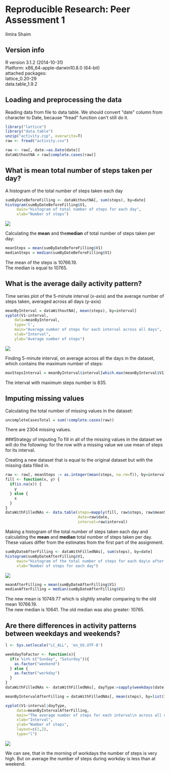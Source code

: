 # Reproducible Research: Peer Assessment 1
Ilmira Shaim  

## Version info
R version 3.1.2 (2014-10-31)  
Platform: x86_64-apple-darwin10.8.0 (64-bit)  
attached packages:   
  lattice_0.20-29  
  data.table_1.9.2  

## Loading and preprocessing the data
Reading data from file to data table. We should convert "date" column from character to Date, because "fread" function can't still do it.

```r
library("lattice")
library("data.table")
unzip("activity.zip", overwrite=T)
raw <- fread("activity.csv")

raw <- raw[, date:=as.Date(date)]
dataWithoutNA = raw[complete.cases(raw)]
```

## What is mean total number of steps taken per day?
A histogram of the total number of steps taken each day

```r
sumByDateBeforeFilling <- dataWithoutNA[, sum(steps), by=date]
histogram(sumByDateBeforeFilling$V1,
     main="Histogram of total number of steps for each day",
     xlab="Number of steps")
```

![](PA1_template_files/figure-html/unnamed-chunk-2-1.png) 
  
Calculating the **mean** and the**median** of total number of steps taken per day:

```r
meanSteps = mean(sumByDateBeforeFilling$V1)
medianSteps = median(sumByDateBeforeFilling$V1)
```
  
The mean of the steps is 10766.19.  
The median is equal to 10765.  
  
## What is the average daily activity pattern?
Time series plot  of the 5-minute interval (x-axis) and the average number of steps taken, averaged across all days (y-axis)

```r
meanByInterval = dataWithoutNA[, mean(steps), by=interval]
xyplot(V1~interval,
    data=meanByInterval,
    type='l',
    main="Average number of steps for each interval across all days",
    xlab="Interval",
    ylab="Average number of steps")
```

![](PA1_template_files/figure-html/unnamed-chunk-4-1.png) 
  
Finding 5-minute interval, on average across all the days in the dataset, which contains the maximum number of steps:

```r
maxStepsInterval = meanByInterval$interval[which.max(meanByInterval$V1)]
```
The interval with maximum steps number is 835.  
  
## Imputing missing values
Calculating the total number of missing values in the dataset:

```r
uncompleteCasesTotal = sum(!complete.cases(raw))
```
There are 2304 missing values.  
   
###Strategy of imputing
To fill in all of the missing values in the dataset we will do the following: 
 for the row with a missing value we use mean of steps for its interval.
   
Creating a new dataset that is equal to the original dataset but with the missing data filled in.

```r
raw <- raw[, meanSteps := as.integer(mean(steps, na.rm=T)), by=interval]
fill <- function(x, y) {
  if(is.na(x)) {
    y
  } else {
    x
  }
}
dataWithFilledNAs <- data.table(steps=mapply(fill, raw$steps, raw$meanSteps),
                                date=raw$date,
                                interval=raw$interval)
```
  
Making a histogram of the total number of steps taken each day and calculating the **mean** and **median** total number of steps taken per day. These values differ from the estimates from the first part of the assignment. 


```r
sumByDateAfterFilling <- dataWithFilledNAs[, sum(steps), by=date]
histogram(sumByDateAfterFilling$V1,
     main="Histogram of the total number of steps for each day\n after filling in NA values",
     xlab="Number of steps for each day")
```

![](PA1_template_files/figure-html/unnamed-chunk-8-1.png) 

```r
meanAfterFilling = mean(sumByDateAfterFilling$V1)
medianAfterFilling = median(sumByDateAfterFilling$V1)
```
  
The new mean is 10749.77 which is slightly smaller comparing to the old mean 10766.19.  
The new median is 10641. The old median was also greater: 10765.
  
## Are there differences in activity patterns between weekdays and weekends?

```r
l <- Sys.setlocale("LC_ALL", 'en_US.UTF-8')

weekdayToFactor <- function(x){
  if(x %in% c("Sunday", "Saturday")){
    as.factor("weekend")
  } else {
    as.factor("workday")
  }
}
dataWithFilledNAs <- dataWithFilledNAs[, dayType:=sapply(weekdays(date), weekdayToFactor)]

meanByIntervalAfterFilling = dataWithFilledNAs[, mean(steps), by=list(interval,dayType)]

xyplot(V1~interval|dayType,
     data=meanByIntervalAfterFilling,
     main="The average number of steps for each interval\n across all days after filling in NA values",
     xlab="Interval",
     ylab="Number of steps",
     layout=c(1,2),
     type="l")
```

![](PA1_template_files/figure-html/unnamed-chunk-9-1.png) 

We can see, that in the morning of workdays the number of steps is very high. But on average the number of steps during workday is less than at weekend.
